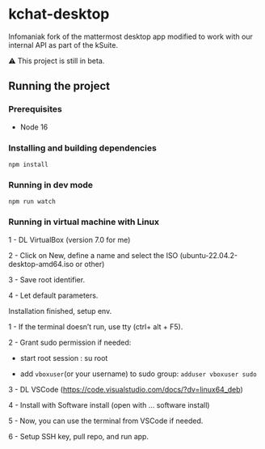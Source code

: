 # kchat-desktop

Infomaniak fork of the mattermost desktop app modified to work with our internal API as part of the kSuite.

:warning: This project is still in beta.

## Running the project

### Prerequisites

-   Node 16

### Installing and building dependencies

```shell
npm install
```

### Running in dev mode

```shell
npm run watch
```

### Running in virtual machine with Linux

1 - DL VirtualBox (version 7.0 for me)

2 - Click on New, define a name and select the ISO (ubuntu-22.04.2-desktop-amd64.iso or other)

3 - Save root identifier.

4 - Let default parameters.

Installation finished, setup env.

1 - If the terminal doesn’t run, use tty (ctrl+ alt + F5).

2 - Grant sudo permission if needed:

-   start root session : su root

-   add `vboxuser`(or your username) to sudo group: `adduser vboxuser sudo`

3 - DL VSCode (https://code.visualstudio.com/docs/?dv=linux64_deb)

4 - Install with Software install (open with … software install)

5 - Now, you can use the terminal from VSCode if needed.

6 - Setup SSH key, pull repo, and run app.
